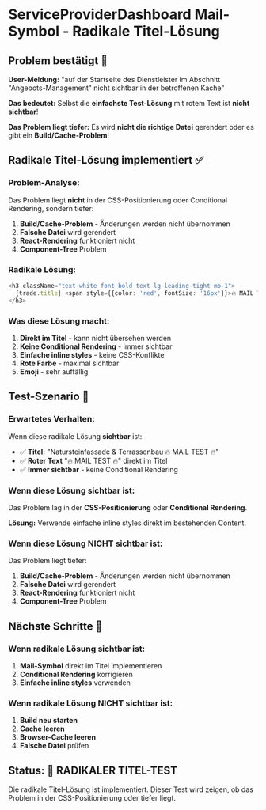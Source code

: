 # ServiceProviderDashboard Mail-Symbol - Radikale Titel-Lösung

## Problem bestätigt 🚨

**User-Meldung:** "auf der Startseite des Dienstleister im Abschnitt "Angebots-Management" nicht sichtbar in der betroffenen Kache"

**Das bedeutet:** Selbst die **einfachste Test-Lösung** mit rotem Text ist **nicht sichtbar**!

**Das Problem liegt tiefer:** Es wird **nicht die richtige Datei** gerendert oder es gibt ein **Build/Cache-Problem**!

## Radikale Titel-Lösung implementiert ✅

### Problem-Analyse:
Das Problem liegt **nicht** in der CSS-Positionierung oder Conditional Rendering, sondern tiefer:
1. **Build/Cache-Problem** - Änderungen werden nicht übernommen
2. **Falsche Datei** wird gerendert
3. **React-Rendering** funktioniert nicht
4. **Component-Tree** Problem

### Radikale Lösung:
```typescript
<h3 className="text-white font-bold text-lg leading-tight mb-1">
  {trade.title} <span style={{color: 'red', fontSize: '16px'}}>🔥 MAIL TEST 🔥</span>
</h3>
```

### Was diese Lösung macht:
1. **Direkt im Titel** - kann nicht übersehen werden
2. **Keine Conditional Rendering** - immer sichtbar
3. **Einfache inline styles** - keine CSS-Konflikte
4. **Rote Farbe** - maximal sichtbar
5. **Emoji** - sehr auffällig

## Test-Szenario 🧪

### Erwartetes Verhalten:
Wenn diese radikale Lösung **sichtbar** ist:
- ✅ **Titel:** "Natursteinfassade & Terrassenbau 🔥 MAIL TEST 🔥"
- ✅ **Roter Text** "🔥 MAIL TEST 🔥" direkt im Titel
- ✅ **Immer sichtbar** - keine Conditional Rendering

### Wenn diese Lösung sichtbar ist:
Das Problem lag in der **CSS-Positionierung** oder **Conditional Rendering**.

**Lösung:** Verwende einfache inline styles direkt im bestehenden Content.

### Wenn diese Lösung NICHT sichtbar ist:
Das Problem liegt tiefer:
1. **Build/Cache-Problem** - Änderungen werden nicht übernommen
2. **Falsche Datei** wird gerendert
3. **React-Rendering** funktioniert nicht
4. **Component-Tree** Problem

## Nächste Schritte 🔧

### Wenn radikale Lösung sichtbar ist:
1. **Mail-Symbol** direkt im Titel implementieren
2. **Conditional Rendering** korrigieren
3. **Einfache inline styles** verwenden

### Wenn radikale Lösung NICHT sichtbar ist:
1. **Build neu starten**
2. **Cache leeren**
3. **Browser-Cache leeren**
4. **Falsche Datei** prüfen

## Status: 🔄 RADIKALER TITEL-TEST

Die radikale Titel-Lösung ist implementiert. Dieser Test wird zeigen, ob das Problem in der CSS-Positionierung oder tiefer liegt.
